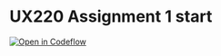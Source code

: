 UX220 Assignment 1 start
===

[![Open in Codeflow](https://developer.stackblitz.com/img/open_in_codeflow.svg)](https:///pr.new/SiennaB11/UX220Assignment1
)
